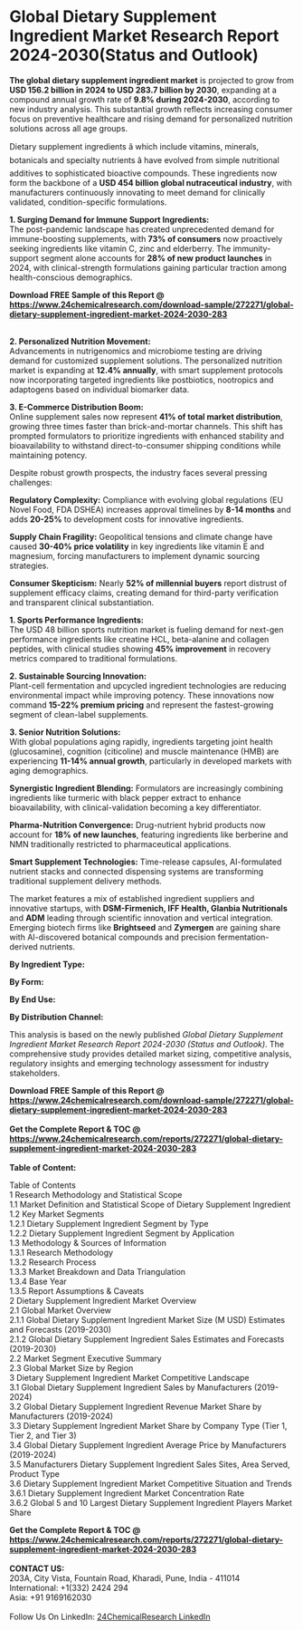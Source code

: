 <h1>Global Dietary Supplement Ingredient Market Research Report 2024-2030(Status and Outlook)</h1><p><strong>The global dietary supplement ingredient market</strong> is projected to grow from <strong>USD 156.2 billion in 2024 to USD 283.7 billion by 2030</strong>, expanding at a compound annual growth rate of <strong>9.8% during 2024-2030</strong>, according to new industry analysis. This substantial growth reflects increasing consumer focus on preventive healthcare and rising demand for personalized nutrition solutions across all age groups.</p><p>Dietary supplement ingredients â which include vitamins, minerals, botanicals and specialty nutrients â have evolved from simple nutritional additives to sophisticated bioactive compounds. These ingredients now form the backbone of a <strong>USD 454 billion global nutraceutical industry</strong>, with manufacturers continuously innovating to meet demand for clinically validated, condition-specific formulations.</p><p><strong>1. Surging Demand for Immune Support Ingredients:</strong><br>
The post-pandemic landscape has created unprecedented demand for immune-boosting supplements, with <strong>73% of consumers</strong> now proactively seeking ingredients like vitamin C, zinc and elderberry. The immunity-support segment alone accounts for <strong>28% of new product launches</strong> in 2024, with clinical-strength formulations gaining particular traction among health-conscious demographics.</p><div><b>Download FREE Sample of this Report @ 
            <a href="https://www.24chemicalresearch.com/download-sample/272271/global-dietary-supplement-ingredient-market-2024-2030-283">
            https://www.24chemicalresearch.com/download-sample/272271/global-dietary-supplement-ingredient-market-2024-2030-283</a></b></div><br><p><strong>2. Personalized Nutrition Movement:</strong><br>
Advancements in nutrigenomics and microbiome testing are driving demand for customized supplement solutions. The personalized nutrition market is expanding at <strong>12.4% annually</strong>, with smart supplement protocols now incorporating targeted ingredients like postbiotics, nootropics and adaptogens based on individual biomarker data.</p><p><strong>3. E-Commerce Distribution Boom:</strong><br>
Online supplement sales now represent <strong>41% of total market distribution</strong>, growing three times faster than brick-and-mortar channels. This shift has prompted formulators to prioritize ingredients with enhanced stability and bioavailability to withstand direct-to-consumer shipping conditions while maintaining potency.</p><p>Despite robust growth prospects, the industry faces several pressing challenges:</p><p><strong>Regulatory Complexity:</strong> Compliance with evolving global regulations (EU Novel Food, FDA DSHEA) increases approval timelines by <strong>8-14 months</strong> and adds <strong>20-25%</strong> to development costs for innovative ingredients.</p><p><strong>Supply Chain Fragility:</strong> Geopolitical tensions and climate change have caused <strong>30-40% price volatility</strong> in key ingredients like vitamin E and magnesium, forcing manufacturers to implement dynamic sourcing strategies.</p><p><strong>Consumer Skepticism:</strong> Nearly <strong>52% of millennial buyers</strong> report distrust of supplement efficacy claims, creating demand for third-party verification and transparent clinical substantiation.</p><p><strong>1. Sports Performance Ingredients:</strong><br>
The USD 48 billion sports nutrition market is fueling demand for next-gen performance ingredients like creatine HCL, beta-alanine and collagen peptides, with clinical studies showing <strong>45% improvement</strong> in recovery metrics compared to traditional formulations.</p><p><strong>2. Sustainable Sourcing Innovation:</strong><br>
Plant-cell fermentation and upcycled ingredient technologies are reducing environmental impact while improving potency. These innovations now command <strong>15-22% premium pricing</strong> and represent the fastest-growing segment of clean-label supplements.</p><p><strong>3. Senior Nutrition Solutions:</strong><br>
With global populations aging rapidly, ingredients targeting joint health (glucosamine), cognition (citicoline) and muscle maintenance (HMB) are experiencing <strong>11-14% annual growth</strong>, particularly in developed markets with aging demographics.</p><p><strong>Synergistic Ingredient Blending:</strong> Formulators are increasingly combining ingredients like turmeric with black pepper extract to enhance bioavailability, with clinical-validation becoming a key differentiator.</p><p><strong>Pharma-Nutrition Convergence:</strong> Drug-nutrient hybrid products now account for <strong>18% of new launches</strong>, featuring ingredients like berberine and NMN traditionally restricted to pharmaceutical applications.</p><p><strong>Smart Supplement Technologies:</strong> Time-release capsules, AI-formulated nutrient stacks and connected dispensing systems are transforming traditional supplement delivery methods.</p><p>The market features a mix of established ingredient suppliers and innovative startups, with <strong>DSM-Firmenich, IFF Health, Glanbia Nutritionals</strong> and <strong>ADM</strong> leading through scientific innovation and vertical integration. Emerging biotech firms like <strong>Brightseed</strong> and <strong>Zymergen</strong> are gaining share with AI-discovered botanical compounds and precision fermentation-derived nutrients.</p><p><strong>By Ingredient Type:</strong></p><p><strong>By Form:</strong></p><p><strong>By End Use:</strong></p><p><strong>By Distribution Channel:</strong></p><p>This analysis is based on the newly published <em>Global Dietary Supplement Ingredient Market Research Report 2024-2030 (Status and Outlook)</em>. The comprehensive study provides detailed market sizing, competitive analysis, regulatory insights and emerging technology assessment for industry stakeholders.</p><div><b>Download FREE Sample of this Report @ 
            <a href="https://www.24chemicalresearch.com/download-sample/272271/global-dietary-supplement-ingredient-market-2024-2030-283">
            https://www.24chemicalresearch.com/download-sample/272271/global-dietary-supplement-ingredient-market-2024-2030-283</a></b></div><br><div><b>Get the Complete Report & TOC @ 
            <a href="https://www.24chemicalresearch.com/reports/272271/global-dietary-supplement-ingredient-market-2024-2030-283">
            https://www.24chemicalresearch.com/reports/272271/global-dietary-supplement-ingredient-market-2024-2030-283</a></b></div><br>
            <b>Table of Content:</b><p>Table of Contents<br />
1 Research Methodology and Statistical Scope<br />
1.1 Market Definition and Statistical Scope of Dietary Supplement Ingredient<br />
1.2 Key Market Segments<br />
1.2.1 Dietary Supplement Ingredient Segment by Type<br />
1.2.2 Dietary Supplement Ingredient Segment by Application<br />
1.3 Methodology & Sources of Information<br />
1.3.1 Research Methodology<br />
1.3.2 Research Process<br />
1.3.3 Market Breakdown and Data Triangulation<br />
1.3.4 Base Year<br />
1.3.5 Report Assumptions & Caveats<br />
2 Dietary Supplement Ingredient Market Overview<br />
2.1 Global Market Overview<br />
2.1.1 Global Dietary Supplement Ingredient Market Size (M USD) Estimates and Forecasts (2019-2030)<br />
2.1.2 Global Dietary Supplement Ingredient Sales Estimates and Forecasts (2019-2030)<br />
2.2 Market Segment Executive Summary<br />
2.3 Global Market Size by Region<br />
3 Dietary Supplement Ingredient Market Competitive Landscape<br />
3.1 Global Dietary Supplement Ingredient Sales by Manufacturers (2019-2024)<br />
3.2 Global Dietary Supplement Ingredient Revenue Market Share by Manufacturers (2019-2024)<br />
3.3 Dietary Supplement Ingredient Market Share by Company Type (Tier 1, Tier 2, and Tier 3)<br />
3.4 Global Dietary Supplement Ingredient Average Price by Manufacturers (2019-2024)<br />
3.5 Manufacturers Dietary Supplement Ingredient Sales Sites, Area Served, Product Type<br />
3.6 Dietary Supplement Ingredient Market Competitive Situation and Trends<br />
3.6.1 Dietary Supplement Ingredient Market Concentration Rate<br />
3.6.2 Global 5 and 10 Largest Dietary Supplement Ingredient Players Market Share </p><div><b>Get the Complete Report & TOC @ 
            <a href="https://www.24chemicalresearch.com/reports/272271/global-dietary-supplement-ingredient-market-2024-2030-283">
            https://www.24chemicalresearch.com/reports/272271/global-dietary-supplement-ingredient-market-2024-2030-283</a></b></div><br><b>CONTACT US:</b><br>
            203A, City Vista, Fountain Road, Kharadi, Pune, India - 411014<br>
            International: +1(332) 2424 294<br>
            Asia: +91 9169162030 <br><br>
            Follow Us On LinkedIn: <a href="https://www.linkedin.com/company/24chemicalresearch/">24ChemicalResearch LinkedIn</a>
